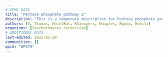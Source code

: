 ```yaml
---
# GPML DATA
title: "Pentose phosphate pathway 2"
description: "This is a temporary description for Pentose phosphate pathway 2"
authors: [V, Thomas, MaintBot, Khanspers, Ddigles, Egonw, Eweitz]
organisms: [Saccharomyces cerevisiae]
# ADDITIONAL DATA
last-edited: 2021-05-20
communities: []
wpid: "WP670"
---
```

